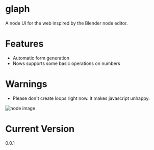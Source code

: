 # glaph
A node UI for the web inspired by the Blender node editor.

# Features
* Automatic form generation
* Nows supports some basic operations on numbers

# Warnings
* Please don't create loops right now. It makes javascript unhappy.

![node image](http://40.media.tumblr.com/9d45c17433ac6c483093cdc2263e797e/tumblr_nly7j7tyxk1svno9go1_1280.png)

# Current Version

0.0.1
